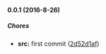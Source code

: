 #### 0.0.1 (2016-8-26)

##### Chores

* **src:** first commit ([2d52d1af](https://github.com/lgaticaq/m2m-status/commit/2d52d1afc23183dde326c106523c7243e2e13e6b))

